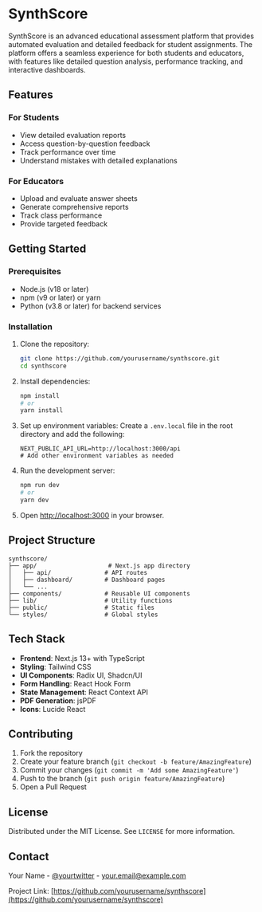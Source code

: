 # SynthScore

SynthScore is an advanced educational assessment platform that provides automated evaluation and detailed feedback for student assignments. The platform offers a seamless experience for both students and educators, with features like detailed question analysis, performance tracking, and interactive dashboards.

## Features

### For Students
- View detailed evaluation reports
- Access question-by-question feedback
- Track performance over time
- Understand mistakes with detailed explanations

### For Educators
- Upload and evaluate answer sheets
- Generate comprehensive reports
- Track class performance
- Provide targeted feedback

## Getting Started

### Prerequisites
- Node.js (v18 or later)
- npm (v9 or later) or yarn
- Python (v3.8 or later) for backend services

### Installation

1. Clone the repository:
   ```bash
   git clone https://github.com/yourusername/synthscore.git
   cd synthscore
   ```

2. Install dependencies:
   ```bash
   npm install
   # or
   yarn install
   ```

3. Set up environment variables:
   Create a `.env.local` file in the root directory and add the following:
   ```env
   NEXT_PUBLIC_API_URL=http://localhost:3000/api
   # Add other environment variables as needed
   ```

4. Run the development server:
   ```bash
   npm run dev
   # or
   yarn dev
   ```

5. Open [http://localhost:3000](http://localhost:3000) in your browser.

## Project Structure

```
synthscore/
├── app/                    # Next.js app directory
│   ├── api/               # API routes
│   ├── dashboard/         # Dashboard pages
│   └── ...
├── components/            # Reusable UI components
├── lib/                   # Utility functions
├── public/                # Static files
└── styles/                # Global styles
```

## Tech Stack

- **Frontend**: Next.js 13+ with TypeScript
- **Styling**: Tailwind CSS
- **UI Components**: Radix UI, Shadcn/UI
- **Form Handling**: React Hook Form
- **State Management**: React Context API
- **PDF Generation**: jsPDF
- **Icons**: Lucide React

## Contributing

1. Fork the repository
2. Create your feature branch (`git checkout -b feature/AmazingFeature`)
3. Commit your changes (`git commit -m 'Add some AmazingFeature'`)
4. Push to the branch (`git push origin feature/AmazingFeature`)
5. Open a Pull Request

## License

Distributed under the MIT License. See `LICENSE` for more information.

## Contact

Your Name - [@yourtwitter](https://twitter.com/yourtwitter) - your.email@example.com

Project Link: [https://github.com/yourusername/synthscore](https://github.com/yourusername/synthscore)
